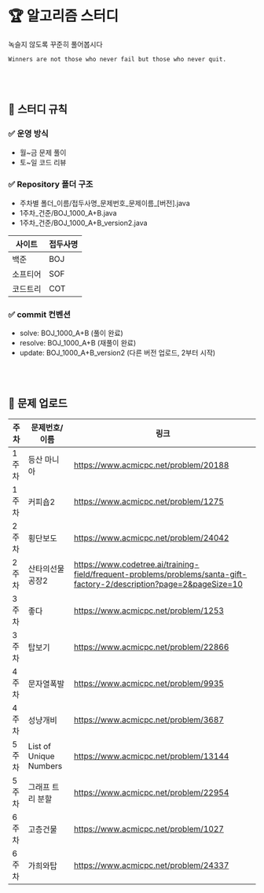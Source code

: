 
# 🏆 알고리즘 스터디
녹슬지 않도록 꾸준히 풀어봅시다
```markdown
Winners are not those who never fail but those who never quit.
```

<br />
<br />

## 📌 스터디 규칙

### ✅ 운영 방식

- 월~금 문제 풀이
- 토~일 코드 리뷰

### ✅ Repository 폴더 구조

- 주차별 폴더_이름/접두사명_문제번호_문제이름_[버전].java
- 1주차_건준/BOJ_1000_A+B.java
- 1주차_건준/BOJ_1000_A+B_version2.java

|사이트|접두사명|
|---|---|
|백준|BOJ|
|소프티어|SOF|
|코드트리|COT|

### ✅ commit 컨벤션

- solve: BOJ_1000_A+B (풀이 완료)
- resolve: BOJ_1000_A+B (재풀이 완료)
- update: BOJ_1000_A+B_version2 (다른 버전 업로드, 2부터 시작)

<br />
<br />

## 📖 문제 업로드
|주차|문제번호/이름|링크|
|-----|-----------------|----|
|1주차|등산 마니아|https://www.acmicpc.net/problem/20188|
|1주차|커피숍2|https://www.acmicpc.net/problem/1275|
|2주차|횡단보도|https://www.acmicpc.net/problem/24042|
|2주차|산타의선물공장2|https://www.codetree.ai/training-field/frequent-problems/problems/santa-gift-factory-2/description?page=2&pageSize=10|
|3주차|좋다|https://www.acmicpc.net/problem/1253|
|3주차|탑보기|https://www.acmicpc.net/problem/22866|
|4주차|문자열폭발|https://www.acmicpc.net/problem/9935|
|4주차|성냥개비|https://www.acmicpc.net/problem/3687|
|5주차|List of Unique Numbers|https://www.acmicpc.net/problem/13144|
|5주차|그래프 트리 분할|https://www.acmicpc.net/problem/22954|
|6주차|고층건물|https://www.acmicpc.net/problem/1027|
|6주차|가희와탑|https://www.acmicpc.net/problem/24337|
